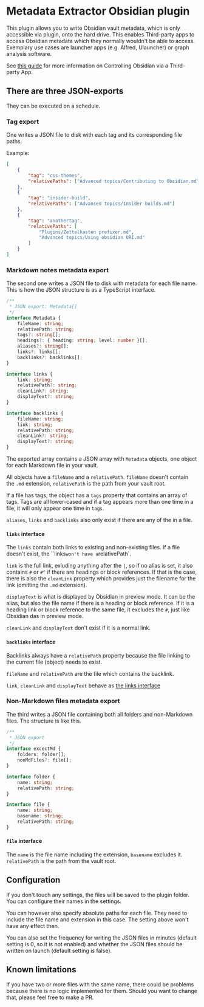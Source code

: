 # Metadata Extractor Obsidian plugin

This plugin allows you to write Obsidian vault metadata, which is only accessible via plugin, onto the hard drive. This enables Third-party apps to access Obsidian metadata which they normally wouldn't be able to access. Exemplary use cases are launcher apps (e.g. Alfred, Ulauncher) or graph analysis software.

See [this guide](https://github.com/kometenstaub/metadata-extractor/blob/main/docs/Guide%20-%20Controlling%20Obsidian%20via%20Third-Party-App.md) for more information on Controlling Obsidian via a Third-party App.

## There are three JSON-exports

They can be executed on a schedule.

### Tag export

One writes a JSON file to disk with each tag and its corresponding file paths.

Example:

```json
[
	{
		"tag": "css-themes",
		"relativePaths": ["Advanced topics/Contributing to Obsidian.md"]
	},
	{
		"tag": "insider-build",
		"relativePaths": ["Advanced topics/Insider builds.md"]
	},
	{
		"tag": "anothertag",
		"relativePaths": [
			"Plugins/Zettelkasten prefixer.md",
			"Advanced topics/Using obsidian URI.md"
		]
	}
]
```

### Markdown notes metadata export

The second one writes a JSON file to disk with metadata for each file name. This is how the JSON structure is as a TypeScript interface.

```ts
/**
 * JSON export: Metadata[]
 */
interface Metadata {
	fileName: string;
	relativePath: string;
	tags?: string[];
	headings?: { heading: string; level: number }[];
	aliases?: string[];
	links?: links[];
	backlinks?: backlinks[];
}

interface links {
	link: string;
	relativePath?: string;
	cleanLink?: string;
	displayText?: string;
}

interface backlinks {
	fileName: string;
	link: string;
	relativePath: string;
	cleanLink?: string;
	displayText?: string;
}
```

The exported array contains a JSON array with `Metadata` objects, one object for each Markdown file in your vault.

All objects have a `fileName` and a `relativePath`. `fileName` doesn't contain the `.md` extension, `relativePath` is the path from your vault root. 

If a file has tags, the object has a `tags` property that contains an array of tags. Tags are all lower-cased and if a tag appears more than one time in a file, it will only appear one time in `tags`.

`aliases`, `links` and `backlinks` also only exist if there are any of the in a file.

#### `links` interface

The `links` contain both links to existing and non-existing files. If a file doesn't exist, the ``links` won't have a `relativePath`.

`link` is the full link, exluding anything after the `|`, so if no alias is set, it also contains `#` or `#^` if there are headings or block references. If that is the case, there is also the `cleanLink` property which provides just the filename for the link (omitting the `.md` extension).

`displayText` is what is displayed by Obsidian in preview mode. It can be the alias, but also the file name if there is a heading or block reference. If it is a heading link or block reference to the same file, it excludes the `#`, just like Obsidian das in preview mode.

`cleanLink` and `displayText` don't exist if it is a normal link.

#### `backlinks` interface

Backlinks always have a `relativePath` property because the file linking to the current file (object) needs to exist. 

`fileName` and `relativePath` are the file which contains the backlink.

`link`, `cleanLink` and `displayText` behave as [the links interface](#links-interface)




### Non-Markdown files metadata export


The third writes a JSON file containing both all folders and non-Markdown files. The structure is like this.

```ts
/**
 * JSON export
 */
interface excectMd {
	folders: folder[];
	nonMdFiles?: file[];
}

interface folder {
	name: string;
	relativePath: string;
}

interface file {
	name: string;
	basename: string;
	relativePath: string;
}
```

#### `file` interface

The `name` is the file name including the extension, `basename` excludes it. `relativePath` is the path from the vault root.



## Configuration

If you don't touch any settings, the files will be saved to the plugin folder. You can configure their names in the settings.

You can however also specify absolute paths for each file. They need to include the file name and extension in this case. The setting above won't have any effect then.

You can also set the frequency for writing the JSON files in minutes (default setting is 0, so it is not enabled) and whether the JSON files should be written on launch (default setting is false).


## Known limitations

If you have two or more files with the same name, there could be problems because there is no logic implemented for them. Should you want to change that, please feel free to make a PR.
